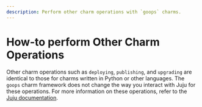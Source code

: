 ```yaml
---
description: Perform other charm operations with `goops` charms.
---
```


# How-to perform Other Charm Operations

Other charm operations such as `deploying`, `publishing`, and `upgrading` are identical to those for charms written in Python or other languages. The `goops` charm framework does not change the way you interact with Juju for these operations. For more information on these operations, refer to the [Juju documentation](https://documentation.ubuntu.com/juju/3.6/).
